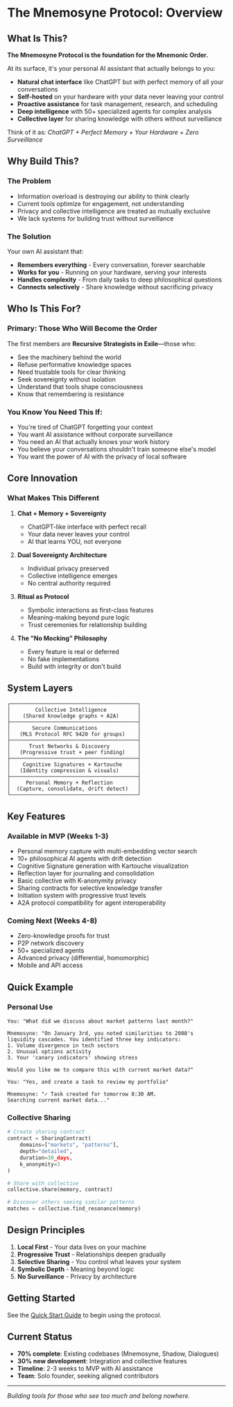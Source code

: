 # The Mnemosyne Protocol: Overview

## What Is This?

**The Mnemosyne Protocol is the foundation for the Mnemonic Order.**

At its surface, it's your personal AI assistant that actually belongs to you:
- **Natural chat interface** like ChatGPT but with perfect memory of all your conversations
- **Self-hosted** on your hardware with your data never leaving your control
- **Proactive assistance** for task management, research, and scheduling
- **Deep intelligence** with 50+ specialized agents for complex analysis
- **Collective layer** for sharing knowledge with others without surveillance

Think of it as: *ChatGPT + Perfect Memory + Your Hardware + Zero Surveillance*

## Why Build This?

### The Problem
- Information overload is destroying our ability to think clearly
- Current tools optimize for engagement, not understanding
- Privacy and collective intelligence are treated as mutually exclusive
- We lack systems for building trust without surveillance

### The Solution
Your own AI assistant that:
- **Remembers everything** - Every conversation, forever searchable
- **Works for you** - Running on your hardware, serving your interests
- **Handles complexity** - From daily tasks to deep philosophical questions
- **Connects selectively** - Share knowledge without sacrificing privacy

## Who Is This For?

### Primary: Those Who Will Become the Order

The first members are **Recursive Strategists in Exile**—those who:
- See the machinery behind the world
- Refuse performative knowledge spaces
- Need trustable tools for clear thinking
- Seek sovereignty without isolation
- Understand that tools shape consciousness
- Know that remembering is resistance

### You Know You Need This If:
- You're tired of ChatGPT forgetting your context
- You want AI assistance without corporate surveillance
- You need an AI that actually knows your work history
- You believe your conversations shouldn't train someone else's model
- You want the power of AI with the privacy of local software

## Core Innovation

### What Makes This Different

1. **Chat + Memory + Sovereignty**
   - ChatGPT-like interface with perfect recall
   - Your data never leaves your control
   - AI that learns YOU, not everyone

2. **Dual Sovereignty Architecture**
   - Individual privacy preserved
   - Collective intelligence emerges
   - No central authority required

3. **Ritual as Protocol**
   - Symbolic interactions as first-class features
   - Meaning-making beyond pure logic
   - Trust ceremonies for relationship building

4. **The "No Mocking" Philosophy**
   - Every feature is real or deferred
   - No fake implementations
   - Build with integrity or don't build

## System Layers

```
┌─────────────────────────────────────────┐
│        Collective Intelligence          │
│    (Shared knowledge graphs + A2A)      │
├─────────────────────────────────────────┤
│       Secure Communications             │
│   (MLS Protocol RFC 9420 for groups)    │
├─────────────────────────────────────────┤
│      Trust Networks & Discovery         │
│   (Progressive trust + peer finding)    │
├─────────────────────────────────────────┤
│    Cognitive Signatures + Kartouche     │
│   (Identity compression & visuals)      │
├─────────────────────────────────────────┤
│     Personal Memory + Reflection        │
│  (Capture, consolidate, drift detect)   │
└─────────────────────────────────────────┘
```

## Key Features

### Available in MVP (Weeks 1-3)
- Personal memory capture with multi-embedding vector search
- 10+ philosophical AI agents with drift detection
- Cognitive Signature generation with Kartouche visualization
- Reflection layer for journaling and consolidation
- Basic collective with K-anonymity privacy
- Sharing contracts for selective knowledge transfer
- Initiation system with progressive trust levels
- A2A protocol compatibility for agent interoperability

### Coming Next (Weeks 4-8)
- Zero-knowledge proofs for trust
- P2P network discovery
- 50+ specialized agents
- Advanced privacy (differential, homomorphic)
- Mobile and API access

## Quick Example

### Personal Use
```
You: "What did we discuss about market patterns last month?"

Mnemosyne: "On January 3rd, you noted similarities to 2008's 
liquidity cascades. You identified three key indicators:
1. Volume divergence in tech sectors
2. Unusual options activity
3. Your 'canary indicators' showing stress

Would you like me to compare this with current market data?"

You: "Yes, and create a task to review my portfolio"

Mnemosyne: "✓ Task created for tomorrow 8:30 AM. 
Searching current market data..."
```

### Collective Sharing
```python
# Create sharing contract
contract = SharingContract(
    domains=["markets", "patterns"],
    depth="detailed",
    duration=30_days,
    k_anonymity=3
)

# Share with collective
collective.share(memory, contract)

# Discover others seeing similar patterns
matches = collective.find_resonance(memory)
```

## Design Principles

1. **Local First** - Your data lives on your machine
2. **Progressive Trust** - Relationships deepen gradually
3. **Selective Sharing** - You control what leaves your system
4. **Symbolic Depth** - Meaning beyond logic
5. **No Surveillance** - Privacy by architecture

## Getting Started

See the [Quick Start Guide](../guides/QUICK_START.md) to begin using the protocol.

## Current Status

- **70% complete**: Existing codebases (Mnemosyne, Shadow, Dialogues)
- **30% new development**: Integration and collective features
- **Timeline**: 2-3 weeks to MVP with AI assistance
- **Team**: Solo founder, seeking aligned contributors

---

*Building tools for those who see too much and belong nowhere.*
